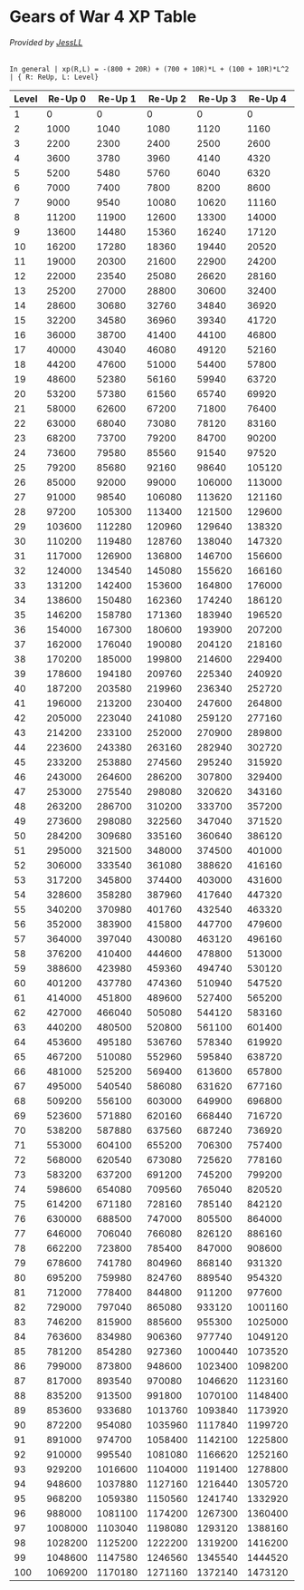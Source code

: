 # Gears of War 4 XP Table
###### Provided by [JessLL](https://gearsofwar.com/en-us/players/ii%20jessll%20ii)

`In general | xp(R,L) = -(800 + 20R) + (700 + 10R)*L + (100 + 10R)*L^2 | { R: ReUp, L: Level}`

| Level | Re-Up 0 | Re-Up 1 | Re-Up 2 | Re-Up 3 | Re-Up 4 | Re-Up 5 | Re-Up 6 | Re-Up 7 | Re-Up 8 | Re-Up 9 |
|-------|---------|---------|---------|---------|---------|---------|---------|---------|---------|---------|
| 1     | 0       | 0       | 0       | 0       | 0       | 0       | 0       | 0       | 0       | 0       |
| 2     | 1000    | 1040    | 1080    | 1120    | 1160    | 1200    | 1240    | 1280    | 1320    | 1400    |
| 3     | 2200    | 2300    | 2400    | 2500    | 2600    | 2700    | 2800    | 2900    | 3000    | 3200    |
| 4     | 3600    | 3780    | 3960    | 4140    | 4320    | 4500    | 4680    | 4860    | 5040    | 5400    |
| 5     | 5200    | 5480    | 5760    | 6040    | 6320    | 6600    | 6880    | 7160    | 7440    | 8000    |
| 6     | 7000    | 7400    | 7800    | 8200    | 8600    | 9000    | 9400    | 9800    | 10200   | 11000   |
| 7     | 9000    | 9540    | 10080   | 10620   | 11160   | 11700   | 12240   | 12780   | 13320   | 14400   |
| 8     | 11200   | 11900   | 12600   | 13300   | 14000   | 14700   | 15400   | 16100   | 16800   | 18200   |
| 9     | 13600   | 14480   | 15360   | 16240   | 17120   | 18000   | 18880   | 19760   | 20640   | 22400   |
| 10    | 16200   | 17280   | 18360   | 19440   | 20520   | 21600   | 22680   | 23760   | 24840   | 27000   |
| 11    | 19000   | 20300   | 21600   | 22900   | 24200   | 25500   | 26800   | 28100   | 29400   | 32000   |
| 12    | 22000   | 23540   | 25080   | 26620   | 28160   | 29700   | 31240   | 32780   | 34320   | 37400   |
| 13    | 25200   | 27000   | 28800   | 30600   | 32400   | 34200   | 36000   | 37800   | 39600   | 43200   |
| 14    | 28600   | 30680   | 32760   | 34840   | 36920   | 39000   | 41080   | 43160   | 45240   | 49400   |
| 15    | 32200   | 34580   | 36960   | 39340   | 41720   | 44100   | 46480   | 48860   | 51240   | 56000   |
| 16    | 36000   | 38700   | 41400   | 44100   | 46800   | 49500   | 52200   | 54900   | 57600   | 63000   |
| 17    | 40000   | 43040   | 46080   | 49120   | 52160   | 55200   | 58240   | 61280   | 64320   | 70400   |
| 18    | 44200   | 47600   | 51000   | 54400   | 57800   | 61200   | 64600   | 68000   | 71400   | 78200   |
| 19    | 48600   | 52380   | 56160   | 59940   | 63720   | 67500   | 71280   | 75060   | 78840   | 86400   |
| 20    | 53200   | 57380   | 61560   | 65740   | 69920   | 74100   | 78280   | 82460   | 86640   | 95000   |
| 21    | 58000   | 62600   | 67200   | 71800   | 76400   | 81000   | 85600   | 90200   | 94800   | 104000  |
| 22    | 63000   | 68040   | 73080   | 78120   | 83160   | 88200   | 93240   | 98280   | 103320  | 113400  |
| 23    | 68200   | 73700   | 79200   | 84700   | 90200   | 95700   | 101200  | 106700  | 112200  | 123200  |
| 24    | 73600   | 79580   | 85560   | 91540   | 97520   | 103500  | 109480  | 115460  | 121440  | 133400  |
| 25    | 79200   | 85680   | 92160   | 98640   | 105120  | 111600  | 118080  | 124560  | 131040  | 144000  |
| 26    | 85000   | 92000   | 99000   | 106000  | 113000  | 120000  | 127000  | 134000  | 141000  | 155000  |
| 27    | 91000   | 98540   | 106080  | 113620  | 121160  | 128700  | 136240  | 143780  | 151320  | 166400  |
| 28    | 97200   | 105300  | 113400  | 121500  | 129600  | 137700  | 145800  | 153900  | 162000  | 178200  |
| 29    | 103600  | 112280  | 120960  | 129640  | 138320  | 147000  | 155680  | 164360  | 173040  | 190400  |
| 30    | 110200  | 119480  | 128760  | 138040  | 147320  | 156600  | 165880  | 175160  | 184440  | 203000  |
| 31    | 117000  | 126900  | 136800  | 146700  | 156600  | 166500  | 176400  | 186300  | 196200  | 216000  |
| 32    | 124000  | 134540  | 145080  | 155620  | 166160  | 176700  | 187240  | 197780  | 208320  | 229400  |
| 33    | 131200  | 142400  | 153600  | 164800  | 176000  | 187200  | 198400  | 209600  | 220800  | 243200  |
| 34    | 138600  | 150480  | 162360  | 174240  | 186120  | 198000  | 209880  | 221760  | 233640  | 257400  |
| 35    | 146200  | 158780  | 171360  | 183940  | 196520  | 209100  | 221680  | 234260  | 246840  | 272000  |
| 36    | 154000  | 167300  | 180600  | 193900  | 207200  | 220500  | 233800  | 247100  | 260400  | 287000  |
| 37    | 162000  | 176040  | 190080  | 204120  | 218160  | 232200  | 246240  | 260280  | 274320  | 302400  |
| 38    | 170200  | 185000  | 199800  | 214600  | 229400  | 244200  | 259000  | 273800  | 288600  | 318200  |
| 39    | 178600  | 194180  | 209760  | 225340  | 240920  | 256500  | 272080  | 287660  | 303240  | 334400  |
| 40    | 187200  | 203580  | 219960  | 236340  | 252720  | 269100  | 285480  | 301860  | 318240  | 351000  |
| 41    | 196000  | 213200  | 230400  | 247600  | 264800  | 282000  | 299200  | 316400  | 333600  | 368000  |
| 42    | 205000  | 223040  | 241080  | 259120  | 277160  | 295200  | 313240  | 331280  | 349320  | 385400  |
| 43    | 214200  | 233100  | 252000  | 270900  | 289800  | 308700  | 327600  | 346500  | 365400  | 403200  |
| 44    | 223600  | 243380  | 263160  | 282940  | 302720  | 322500  | 342280  | 362060  | 381840  | 421400  |
| 45    | 233200  | 253880  | 274560  | 295240  | 315920  | 336600  | 357280  | 377960  | 398640  | 440000  |
| 46    | 243000  | 264600  | 286200  | 307800  | 329400  | 351000  | 372600  | 394200  | 415800  | 459000  |
| 47    | 253000  | 275540  | 298080  | 320620  | 343160  | 365700  | 388240  | 410780  | 433320  | 478400  |
| 48    | 263200  | 286700  | 310200  | 333700  | 357200  | 380700  | 404200  | 427700  | 451200  | 498200  |
| 49    | 273600  | 298080  | 322560  | 347040  | 371520  | 396000  | 420480  | 444960  | 469440  | 518400  |
| 50    | 284200  | 309680  | 335160  | 360640  | 386120  | 411600  | 437080  | 462560  | 488040  | 539000  |
| 51    | 295000  | 321500  | 348000  | 374500  | 401000  | 427500  | 454000  | 480500  | 507000  | 560000  |
| 52    | 306000  | 333540  | 361080  | 388620  | 416160  | 443700  | 471240  | 498780  | 526320  | 581400  |
| 53    | 317200  | 345800  | 374400  | 403000  | 431600  | 460200  | 488800  | 517400  | 546000  | 603200  |
| 54    | 328600  | 358280  | 387960  | 417640  | 447320  | 477000  | 506680  | 536360  | 566040  | 625400  |
| 55    | 340200  | 370980  | 401760  | 432540  | 463320  | 494100  | 524880  | 555660  | 586440  | 648000  |
| 56    | 352000  | 383900  | 415800  | 447700  | 479600  | 511500  | 543400  | 575300  | 607200  | 671000  |
| 57    | 364000  | 397040  | 430080  | 463120  | 496160  | 529200  | 562240  | 595280  | 628320  | 694400  |
| 58    | 376200  | 410400  | 444600  | 478800  | 513000  | 547200  | 581400  | 615600  | 649800  | 718200  |
| 59    | 388600  | 423980  | 459360  | 494740  | 530120  | 565500  | 600880  | 636260  | 671640  | 742400  |
| 60    | 401200  | 437780  | 474360  | 510940  | 547520  | 584100  | 620680  | 657260  | 693840  | 767000  |
| 61    | 414000  | 451800  | 489600  | 527400  | 565200  | 603000  | 640800  | 678600  | 716400  | 792000  |
| 62    | 427000  | 466040  | 505080  | 544120  | 583160  | 622200  | 661240  | 700280  | 739320  | 817400  |
| 63    | 440200  | 480500  | 520800  | 561100  | 601400  | 641700  | 682000  | 722300  | 762600  | 843200  |
| 64    | 453600  | 495180  | 536760  | 578340  | 619920  | 661500  | 703080  | 744660  | 786240  | 869400  |
| 65    | 467200  | 510080  | 552960  | 595840  | 638720  | 681600  | 724480  | 767360  | 810240  | 896000  |
| 66    | 481000  | 525200  | 569400  | 613600  | 657800  | 702000  | 746200  | 790400  | 834600  | 923000  |
| 67    | 495000  | 540540  | 586080  | 631620  | 677160  | 722700  | 768240  | 813780  | 859320  | 950400  |
| 68    | 509200  | 556100  | 603000  | 649900  | 696800  | 743700  | 790600  | 837500  | 884400  | 978200  |
| 69    | 523600  | 571880  | 620160  | 668440  | 716720  | 765000  | 813280  | 861560  | 909840  | 1006400 |
| 70    | 538200  | 587880  | 637560  | 687240  | 736920  | 786600  | 836280  | 885960  | 935640  | 1035000 |
| 71    | 553000  | 604100  | 655200  | 706300  | 757400  | 808500  | 859600  | 910700  | 961800  | 1064000 |
| 72    | 568000  | 620540  | 673080  | 725620  | 778160  | 830700  | 883240  | 935780  | 988320  | 1093400 |
| 73    | 583200  | 637200  | 691200  | 745200  | 799200  | 853200  | 907200  | 961200  | 1015200 | 1123200 |
| 74    | 598600  | 654080  | 709560  | 765040  | 820520  | 876000  | 931480  | 986960  | 1042440 | 1153400 |
| 75    | 614200  | 671180  | 728160  | 785140  | 842120  | 899100  | 956080  | 1013060 | 1070040 | 1184000 |
| 76    | 630000  | 688500  | 747000  | 805500  | 864000  | 922500  | 981000  | 1039500 | 1098000 | 1215000 |
| 77    | 646000  | 706040  | 766080  | 826120  | 886160  | 946200  | 1006240 | 1066280 | 1126320 | 1246400 |
| 78    | 662200  | 723800  | 785400  | 847000  | 908600  | 970200  | 1031800 | 1093400 | 1155000 | 1278200 |
| 79    | 678600  | 741780  | 804960  | 868140  | 931320  | 994500  | 1057680 | 1120860 | 1184040 | 1310400 |
| 80    | 695200  | 759980  | 824760  | 889540  | 954320  | 1019100 | 1083880 | 1148660 | 1213440 | 1343000 |
| 81    | 712000  | 778400  | 844800  | 911200  | 977600  | 1044000 | 1110400 | 1176800 | 1243200 | 1376000 |
| 82    | 729000  | 797040  | 865080  | 933120  | 1001160 | 1069200 | 1137240 | 1205280 | 1273320 | 1409400 |
| 83    | 746200  | 815900  | 885600  | 955300  | 1025000 | 1094700 | 1164400 | 1234100 | 1303800 | 1443200 |
| 84    | 763600  | 834980  | 906360  | 977740  | 1049120 | 1120500 | 1191880 | 1263260 | 1334640 | 1477400 |
| 85    | 781200  | 854280  | 927360  | 1000440 | 1073520 | 1146600 | 1219680 | 1292760 | 1365840 | 1512000 |
| 86    | 799000  | 873800  | 948600  | 1023400 | 1098200 | 1173000 | 1247800 | 1322600 | 1397400 | 1547000 |
| 87    | 817000  | 893540  | 970080  | 1046620 | 1123160 | 1199700 | 1276240 | 1352780 | 1429320 | 1582400 |
| 88    | 835200  | 913500  | 991800  | 1070100 | 1148400 | 1226700 | 1305000 | 1383300 | 1461600 | 1618200 |
| 89    | 853600  | 933680  | 1013760 | 1093840 | 1173920 | 1254000 | 1334080 | 1414160 | 1494240 | 1654400 |
| 90    | 872200  | 954080  | 1035960 | 1117840 | 1199720 | 1281600 | 1363480 | 1445360 | 1527240 | 1691000 |
| 91    | 891000  | 974700  | 1058400 | 1142100 | 1225800 | 1309500 | 1393200 | 1476900 | 1560600 | 1728000 |
| 92    | 910000  | 995540  | 1081080 | 1166620 | 1252160 | 1337700 | 1423240 | 1508780 | 1594320 | 1765400 |
| 93    | 929200  | 1016600 | 1104000 | 1191400 | 1278800 | 1366200 | 1453600 | 1541000 | 1628400 | 1803200 |
| 94    | 948600  | 1037880 | 1127160 | 1216440 | 1305720 | 1395000 | 1484280 | 1573560 | 1662840 | 1841400 |
| 95    | 968200  | 1059380 | 1150560 | 1241740 | 1332920 | 1424100 | 1515280 | 1606460 | 1697640 | 1880000 |
| 96    | 988000  | 1081100 | 1174200 | 1267300 | 1360400 | 1453500 | 1546600 | 1639700 | 1732800 | 1919000 |
| 97    | 1008000 | 1103040 | 1198080 | 1293120 | 1388160 | 1483200 | 1578240 | 1673280 | 1768320 | 1958400 |
| 98    | 1028200 | 1125200 | 1222200 | 1319200 | 1416200 | 1513200 | 1610200 | 1707200 | 1804200 | 1998200 |
| 99    | 1048600 | 1147580 | 1246560 | 1345540 | 1444520 | 1543500 | 1642480 | 1741460 | 1840440 | 2038400 |
| 100   | 1069200 | 1170180 | 1271160 | 1372140 | 1473120 | 1574100 | 1675080 | 1776060 | 1877040 | 2079000 |

